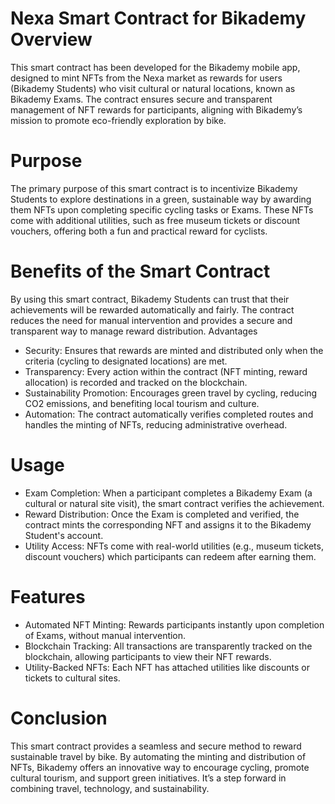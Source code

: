 # Nexa Smart Contract for Bikademy Overview
This smart contract has been developed for the Bikademy mobile app, designed to mint NFTs from the Nexa market as rewards for users (Bikademy Students) who visit cultural or natural locations, known as Bikademy Exams. The contract ensures secure and transparent management of NFT rewards for participants, aligning with Bikademy’s mission to promote eco-friendly exploration by bike.

# Purpose

The primary purpose of this smart contract is to incentivize Bikademy Students to explore destinations in a green, sustainable way by awarding them NFTs upon completing specific cycling tasks or Exams. These NFTs come with additional utilities, such as free museum tickets or discount vouchers, offering both a fun and practical reward for cyclists.

# Benefits of the Smart Contract

By using this smart contract, Bikademy Students can trust that their achievements will be rewarded automatically and fairly. The contract reduces the need for manual intervention and provides a secure and transparent way to manage reward distribution.
Advantages
- Security: Ensures that rewards are minted and distributed only when the criteria (cycling to designated locations) are met.
- Transparency: Every action within the contract (NFT minting, reward allocation) is recorded and tracked on the blockchain.
- Sustainability Promotion: Encourages green travel by cycling, reducing CO2 emissions, and benefiting local tourism and culture.
- Automation: The contract automatically verifies completed routes and handles the minting of NFTs, reducing administrative overhead.

# Usage

- Exam Completion: When a participant completes a Bikademy Exam (a cultural or natural site visit), the smart contract verifies the achievement.
- Reward Distribution: Once the Exam is completed and verified, the contract mints the corresponding NFT and assigns it to the Bikademy Student's account.
- Utility Access: NFTs come with real-world utilities (e.g., museum tickets, discount vouchers) which participants can redeem after earning them.

# Features

- Automated NFT Minting: Rewards participants instantly upon completion of Exams, without manual intervention.
- Blockchain Tracking: All transactions are transparently tracked on the blockchain, allowing participants to view their NFT rewards.
- Utility-Backed NFTs: Each NFT has attached utilities like discounts or tickets to cultural sites.

# Conclusion

This smart contract provides a seamless and secure method to reward sustainable travel by bike. By automating the minting and distribution of NFTs, Bikademy offers an innovative way to encourage cycling, promote cultural tourism, and support green initiatives. It’s a step forward in combining travel, technology, and sustainability.
